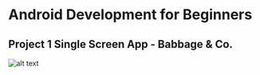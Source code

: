 # Android Development for Beginners
## Project 1 Single Screen App - Babbage & Co.

![alt text](https://raw.githubusercontent.com/ketshaka/android-development-for-beginners/BabbageCo/screenshot_babbageco.png)
